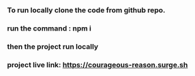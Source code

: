 ### To run locally clone the code from github repo.

### run the command : npm i

### then the project run locally

### project live link: https://courageous-reason.surge.sh
